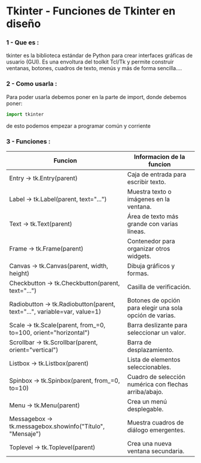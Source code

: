 # Tkinter - Funciones de Tkinter en diseño

### __1 - Que es :__ 
tkinter es la biblioteca estándar de Python para crear interfaces gráficas de usuario (GUI). Es una envoltura del toolkit Tcl/Tk y permite construir ventanas, botones, cuadros de texto, menús y más de forma sencilla....
### __2 - Como usarla :__
Para poder usarla debemos poner en la parte de import, donde debemos poner:  
```python  
import tkinter
```
de esto podemos empezar a programar común y corriente
### __3 - Funciones :__

|Funcion                              | Informacion de la funcion               |
|-------------------------------------|-----------------------------------------|
|Entry → tk.Entry(parent)             |Caja de entrada para escribir texto.     |
|Label → tk.Label(parent, text="...") |Muestra texto o imágenes en la ventana.  |
|Text → tk.Text(parent)               |Área de texto más grande con varias líneas.|
|Frame → tk.Frame(parent)             |Contenedor para organizar otros widgets.|
|Canvas → tk.Canvas(parent, width, height)|Dibuja gráficos y formas.|
|Checkbutton → tk.Checkbutton(parent, text="...")|Casilla de verificación.|
|Radiobutton → tk.Radiobutton(parent, text="...", variable=var, value=1)|Botones de opción para elegir una sola opción de varias.|
|Scale → tk.Scale(parent, from_=0, to=100, orient="horizontal")|Barra deslizante para seleccionar un valor.|
|Scrollbar → tk.Scrollbar(parent, orient="vertical")|Barra de desplazamiento.|
|Listbox → tk.Listbox(parent)|Lista de elementos seleccionables.|
|Spinbox → tk.Spinbox(parent, from_=0, to=10)|Cuadro de selección numérica con flechas arriba/abajo.|
|Menu → tk.Menu(parent)|Crea un menú desplegable.|
|Messagebox → tk.messagebox.showinfo("Título", "Mensaje")|Muestra cuadros de diálogo emergentes.|
|Toplevel → tk.Toplevel(parent)|Crea una nueva ventana secundaria.|
